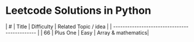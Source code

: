 # Leetcode Solutions in Python

| # | Title | Difficulty | Related Topic / idea |
| --------------------------------------------- |
| 66 | Plus One | Easy | Array & mathematics|

